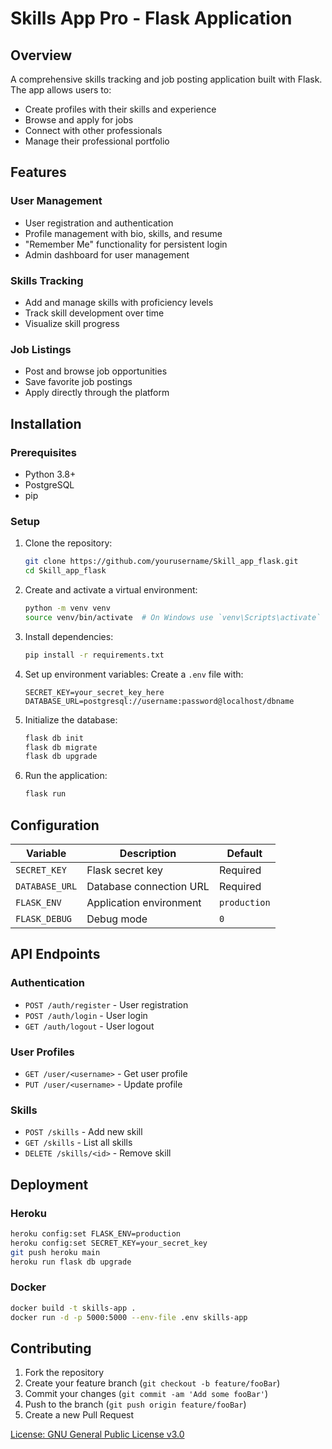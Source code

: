 # Skills App Pro - Flask Application

## Overview

A comprehensive skills tracking and job posting application built with Flask. The app allows users to:
- Create profiles with their skills and experience
- Browse and apply for jobs  
- Connect with other professionals
- Manage their professional portfolio

## Features

### User Management
- User registration and authentication
- Profile management with bio, skills, and resume
- "Remember Me" functionality for persistent login
- Admin dashboard for user management

### Skills Tracking  
- Add and manage skills with proficiency levels
- Track skill development over time
- Visualize skill progress

### Job Listings
- Post and browse job opportunities  
- Save favorite job postings
- Apply directly through the platform

## Installation

### Prerequisites
- Python 3.8+
- PostgreSQL  
- pip

### Setup

1. Clone the repository:
   ```bash
   git clone https://github.com/yourusername/Skill_app_flask.git
   cd Skill_app_flask
   ```

2. Create and activate a virtual environment:
   ```bash
   python -m venv venv
   source venv/bin/activate  # On Windows use `venv\Scripts\activate`
   ```

3. Install dependencies:
   ```bash
   pip install -r requirements.txt
   ```

4. Set up environment variables:
   Create a `.env` file with:
   ```
   SECRET_KEY=your_secret_key_here
   DATABASE_URL=postgresql://username:password@localhost/dbname
   ```

5. Initialize the database:
   ```bash
   flask db init
   flask db migrate
   flask db upgrade
   ```

6. Run the application:
   ```bash
   flask run
   ```

## Configuration

| Variable | Description | Default |
|----------|-------------|---------|  
| `SECRET_KEY` | Flask secret key | Required |
| `DATABASE_URL` | Database connection URL | Required |
| `FLASK_ENV` | Application environment | `production` |
| `FLASK_DEBUG` | Debug mode | `0` |

## API Endpoints

### Authentication
- `POST /auth/register` - User registration  
- `POST /auth/login` - User login
- `GET /auth/logout` - User logout

### User Profiles
- `GET /user/<username>` - Get user profile  
- `PUT /user/<username>` - Update profile

### Skills
- `POST /skills` - Add new skill
- `GET /skills` - List all skills  
- `DELETE /skills/<id>` - Remove skill

## Deployment

### Heroku
```bash
heroku config:set FLASK_ENV=production
heroku config:set SECRET_KEY=your_secret_key
git push heroku main
heroku run flask db upgrade
```

### Docker
```bash
docker build -t skills-app .
docker run -d -p 5000:5000 --env-file .env skills-app
```

## Contributing

1. Fork the repository  
2. Create your feature branch (`git checkout -b feature/fooBar`)
3. Commit your changes (`git commit -am 'Add some fooBar'`)
4. Push to the branch (`git push origin feature/fooBar`)  
5. Create a new Pull Request

[License: GNU General Public License v3.0](LICENSE)
